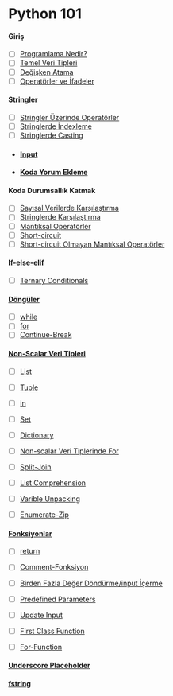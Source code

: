 # Python 101

#### Giriş
- [ ] [Programlama Nedir?](programlama-nedir/)
- [ ] [Temel Veri Tipleri](temel-veri-tipleri/)
- [ ] [Değişken Atama](degisken-atama/)
- [ ] [Operatörler ve İfadeler](operator-expression/)

####  [Stringler](stringler/)
  - [ ] [Stringler Üzerinde Operatörler](string-operator/)
  - [ ] [Stringlerde İndexleme](string-indexing/)
  - [ ] [Stringlerde Casting](string-casting/)
- ####  [Input](input/)
- ####  [Koda Yorum Ekleme](yorum/)
#### Koda Durumsallık Katmak
- [ ] [Sayısal Verilerde Karşılaştırma](numeric-comparison/)
- [ ] [Stringlerde Karşılaştırma](string-comparison/)
- [ ] [Mantıksal Operatörler](logical-operator/)
- [ ] [Short-circuit](short-circuit/)
- [ ] [Short-circuit Olmayan Mantıksal Operatörler](not-short-circuit/)

#### [If-else-elif](if-else-elif/)

  - [ ] [Ternary Conditionals](ternary-conditionals/)

#### [Döngüler](loops/)

  - [ ] [while](while/)
  - [ ] [for](for/)
  - [ ] [Continue-Break](continue-break/)

#### [Non-Scalar Veri Tipleri](non-scalar/)

  - [ ] [List](list/)

  - [ ] [Tuple](tuple/)

  - [ ] [in](in/)

  - [ ] [Set](set/)

  - [ ] [Dictionary](dictionary/)

  - [ ] [Non-scalar Veri Tiplerinde For](non-scalar-for/)

  - [ ] [Split-Join](join-split/)

  - [ ] [List Comprehension](list-comprehension/)

  - [ ] [Varible Unpacking](variable-unpacking/)

  - [ ] [Enumerate-Zip](enumerate-zip/)


#### [Fonksiyonlar](fonksiyon-giris/)

  - [ ] [return](return/)
  - [ ] [Comment-Fonksiyon](comment-fonksiyon/)
  - [ ] [Birden Fazla Değer Döndürme/input İçerme](multiple-input-return/)
  - [ ] [Predefined Parameters](predefined-fonksiyon/)
  - [ ] [Update Input](update-value-fonksiyon/)
  - [ ] [First Class Function](first-class-fonksiyon/)
  - [ ] [For-Function](for-fonksiyon/)


#### [Underscore Placeholder](underscore-placeholder/)
#### [fstring](fstring/)